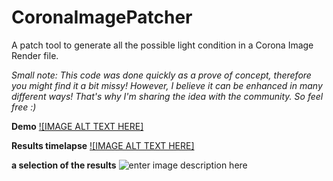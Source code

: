 # CoronaImagePatcher
A patch tool to generate all the possible light condition in a Corona Image Render file.

*Small note: This code was done quickly as a prove of concept, therefore you might find it a bit missy! However, I believe it can be enhanced in many different ways! That's why I'm sharing the idea with the community. So feel free :)*

**Demo**
[![IMAGE ALT TEXT HERE]](https://www.youtube.com/watch?v=iLX8PxoYfDc)

**Results timelapse**
[![IMAGE ALT TEXT HERE]](https://www.youtube.com/watch?v=Bub4yPwnGWE)

**a selection of the results**
![enter image description here](https://i.imgur.com/4jPMZ7g.jpg)
